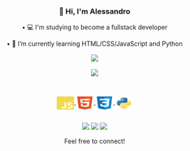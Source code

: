 <h3 align="center">👋 Hi, I'm Alessandro</h3>

<p align="center">
• 💻 I'm studying to become a fullstack developer 
  </p>
<p align="center">
• 🧠 I’m currently learning HTML/CSS/JavaScript and Python
   </p>
</div>

  <div>
<p align="center">
  <a href="https://github.com/alesmacedo">
  <img align="center" height="180em" src="https://github-readme-stats.vercel.app/api?username=alesmacedo&show_icons=true&theme=dark&include_all_commits=true&count_private=true"/>
<p align="center">
  <img align="center" height="190em" src="https://github-readme-stats.vercel.app/api/top-langs/?username=alesmacedo&layout=compact&langs_count=7&theme=dark"/>
    </p>
</div>
  

<div style="display: inline_block"><br>
  <p align="center">
  <img align="center" alt="ales-Js" height="30" width="40" src="https://raw.githubusercontent.com/devicons/devicon/master/icons/javascript/javascript-plain.svg">
  <img align="center" alt="ales-HTML" height="30" width="40" src="https://raw.githubusercontent.com/devicons/devicon/master/icons/html5/html5-original.svg">
  <img align="center" alt="ales-CSS" height="30" width="40" src="https://raw.githubusercontent.com/devicons/devicon/master/icons/css3/css3-original.svg">
  <img align="center" alt="ales-Python" height="30" width="40" src="https://raw.githubusercontent.com/devicons/devicon/master/icons/python/python-original.svg">
</div>

##

<div> 
  <p align="center">
  <a href="https://instagram.com/alesmacedo" target="_blank"><img src="https://img.shields.io/badge/-Instagram-%238650F0?style=for-the-badge&logo=instagram&logoColor=white" target="_blank"></a>
  <a href = "mailto:alesmacedo.s@gmail.com"><img src="https://img.shields.io/badge/-Gmail-%23D62121?style=for-the-badge&logo=gmail&logoColor=white" target="_blank"></a>
  <a href="https://www.linkedin.com/in/alesmacedo" target="_blank"><img src="https://img.shields.io/badge/-LinkedIn-%230077B5?style=for-the-badge&logo=linkedin&logoColor=white" target="_blank"></a> 
</div>
  
<p align="center">
  Feel free to connect!
  </p>


<!---
alesmacedo/alesmacedo is a ✨ special ✨ repository because its `README.md` (this file) appears on your GitHub profile.
You can click the Preview link to take a look at your changes.
--->
